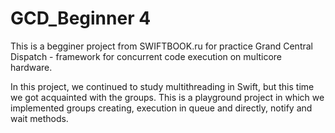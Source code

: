 # GCD_Beginner 4

This is a begginer project from SWIFTBOOK.ru for practice Grand Central Dispatch - framework for concurrent code execution on multicore hardware.

In this project, we continued to study multithreading in Swift, but this time we got acquainted with the groups. This is a playground project in which we implemented groups creating, execution in queue and directly, notify and wait methods.


